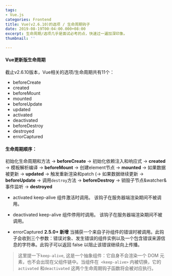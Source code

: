 ```yaml
---
tags:
- Vue.js
categories: Frontend
title: Vue(v2.6.10)的选项 / 生命周期钩子
date: 2019-08-19T00:04:00.000+08:00
excerpt: 生命周期/选项几乎是面试必考的点，快速过一遍加深印象。
thumbnail: ''

---
```

#### Vue更新版生命周期

截止v2.6.10版本，Vue相关的选项/生命周期共有11个：
- beforeCreate
- created
- beforeMount
- mounted
- beforeUpdate
- updated
- activated
- deactivated
- beforeDestroy
- destroyed
- errorCaptured

#### 生命周期顺序：

初始化生命周期和方法 -> __beforeCreate__ -> 初始化依赖注入和响应式 -> __created__ -> 模板解析编译 -> __beforeMount__ -> 创建element节点 -> __mounted__ -> 如果数据被更新 -> __updated__ -> 触发重新渲染和patch (-> 如果数据继续更新 -> __beforeUpdate__ -> 调用`destroy`方法 -> __beforeDestroy__ -> 销毁子节点&watcher&事件监听 -> __destroyed__

- activated
keep-alive 组件激活时调用。
该钩子在服务器端渲染期间不被调用。

- deactivated
keep-alive 组件停用时调用。
该钩子在服务器端渲染期间不被调用。

- errorCaptured
	__2.5.0+ 新增__
    当捕获一个来自子孙组件的错误时被调用。此钩子会收到三个参数：错误对象、发生错误的组件实例以及一个包含错误来源信息的字符串。此钩子可以返回 false 以阻止该错误继续向上传播。

> 这里提一下`keep-alive`, 这是一个抽象组件：它自身不会渲染一个 DOM 元素，也不会出现在父组件链中。当组件在` <keep-alive>` 内被切换，它的 `activated` 和`deactivated` 这两个生命周期钩子函数将会被对应执行。